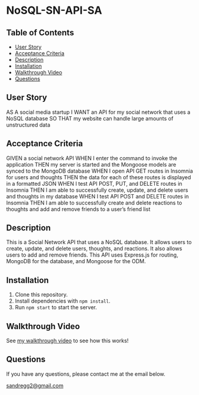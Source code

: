 ﻿# NoSQL-SN-API-SA
## Table of Contents
* [User Story](#user-story)
* [Acceptance Criteria](#acceptance-criteria)
* [Description](#description)
* [Installation](#installation)
* [Walkthrough Video](#walkthrough-video)
* [Questions](#questions)

## User Story
AS A social media startup
I WANT an API for my social network that uses a NoSQL database
SO THAT my website can handle large amounts of unstructured data

## Acceptance Criteria
GIVEN a social network API
WHEN I enter the command to invoke the application
THEN my server is started and the Mongoose models are synced to the MongoDB database
WHEN I open API GET routes in Insomnia for users and thoughts
THEN the data for each of these routes is displayed in a formatted JSON
WHEN I test API POST, PUT, and DELETE routes in Insomnia
THEN I am able to successfully create, update, and delete users and thoughts in my database
WHEN I test API POST and DELETE routes in Insomnia
THEN I am able to successfully create and delete reactions to thoughts and add and remove friends to a user’s friend list

## Description
This is a Social Network API that uses a NoSQL database. It allows users to create, update, and delete users, thoughts, and reactions. It also allows users to add and remove friends. This API uses Express.js for routing, MongoDB for the database, and Mongoose for the ODM.

## Installation
1. Clone this repository.
2. Install dependencies with `npm install`.
3. Run `npm start` to start the server.

## Walkthrough Video

See [my walkthrough video](https://drive.google.com/file/d/1ThiFHRBzAu2HX5NR7PfBa8Wwqy6Emd15/view) to see how this works!

## Questions
If you have any questions, please contact me at the email below.

sandregg2@gmail.com

